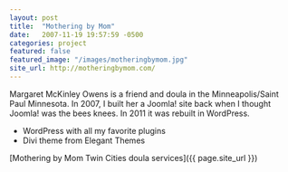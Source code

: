 ```yaml
---
layout: post
title:  "Mothering by Mom"
date:   2007-11-19 19:57:59 -0500
categories: project
featured: false
featured_image: "/images/motheringbymom.jpg"
site_url: http://motheringbymom.com/
---
```

Margaret McKinley Owens is a friend and doula in the Minneapolis/Saint Paul Minnesota. In 2007, I built her a Joomla! site back when I thought Joomla! was the bees knees. In 2011 it was rebuilt in WordPress.

* WordPress with all my favorite plugins
* Divi theme from Elegant Themes

[Mothering by Mom Twin Cities doula services]({{ page.site_url }})
